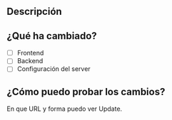 ## Descripción
## ¿Qué ha cambiado?
- [ ] Frontend
- [ ] Backend
- [ ] Configuración del server
## ¿Cómo puedo probar los cambios?
En que URL y forma puedo ver Update.
